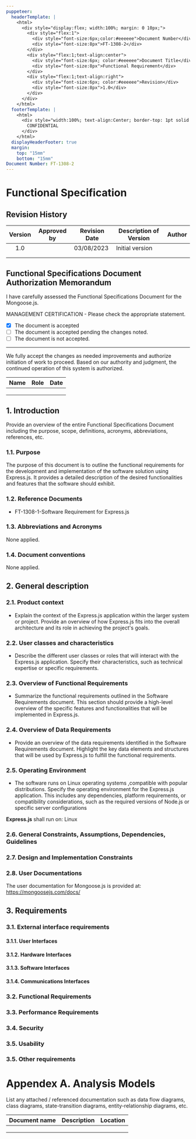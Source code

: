 ```yaml
---
puppeteer:
  headerTemplate: |
    <html>
      <div style="display:flex; width:100%; margin: 0 10px;">
        <div style="flex:1">
          <div style="font-size:6px;color:#eeeeee">Document Number</div>
          <div style="font-size:8px">FT-1308-2</div>
        </div>
        <div style="flex:1;text-align:center">
          <div style="font-size:6px; color:#eeeeee">Document Title</div>
          <div style="font-size:8px">Functional Requirement</div>
        </div>
        <div style="flex:1;text-align:right">
          <div style="font-size:6px; color:#eeeeee">Revision</div>
          <div style="font-size:8px">1.0</div>
        </div>
      </div>
    </html>
  footerTemplate: |
    <html>
      <div style="width:100%; text-align:Center; border-top: 1pt solid #eeeeee; margin: 0 20px -10px 0; font-size: 8pt; color: #000000">
        CONFIDENTIAL
      </div>
    </html>
  displayHeaderFooter: true
  margin:
    top: "15mm"
    bottom: "15mm"
Document Number: FT-1308-2
---
```


# Functional Specification

## Revision History

| Version | Approved by | Revision Date | Description of Version | Author |
| :-----: | ----------- | ------------- | ---------------------- | ------ |
|   1.0   |             | 03/08/2023    | Initial version        |        |
|         |             |               |                        |        |
|         |             |               |                        |        |

<!-- pagebreak -->

## Functional Specifications Document Authorization Memorandum

I have carefully assessed the Functional Specifications Document for the Mongoose.js.

MANAGEMENT CERTIFICATION - Please check the appropriate statement.

- [x] The document is accepted
- [ ] The document is accepted pending the changes noted.
- [ ] The document is not accepted.

---

We fully accept the changes as needed improvements and authorize initiation of work to proceed.  Based on our authority and judgment, the continued operation of this system is authorized.

| Name  | Role | Date |
| :---: | ---- | ---- |
|       |      |      |
|       |      |      |
|       |      |      |

<!-- pagebreak -->

## 1. Introduction

Provide an overview of the entire Functional Specifications Document including the purpose, scope, definitions, acronyms, abbreviations, references, etc.

### 1.1. Purpose

The purpose of this document is to outline the functional requirements for the development and implementation of the software solution using Express.js. It provides a detailed description of the desired functionalities and features that the software should exhibit.

### 1.2. Reference Documents

- FT-1308-1-Software Requirement for Express.js

### 1.3. Abbreviations and Acronyms

None applied.

### 1.4. Document conventions

None applied.

<!-- pagebreak -->

## 2. General description

### 2.1. Product context

- Explain the context of the Express.js application within the larger system or project. Provide an overview of how Express.js fits into the overall architecture and its role in achieving the project's goals.

### 2.2. User classes and characteristics

- Describe the different user classes or roles that will interact with the Express.js application. Specify their characteristics, such as technical expertise or specific requirements.

### 2.3. Overview of Functional Requirements

- Summarize the functional requirements outlined in the Software Requirements document. This section should provide a high-level overview of the specific features and functionalities that will be implemented in Express.js.

### 2.4. Overview of Data Requirements

- Provide an overview of the data requirements identified in the Software Requirements document. Highlight the key data elements and structures that will be used by Express.js to fulfill the functional requirements.

### 2.5. Operating Environment

- The software runs on Linux operating systems ,compatible with popular distributions. Specify the operating environment for the Express.js application. This includes any dependencies, platform requirements, or compatibility considerations, such as the required versions of Node.js or specific server configurations

**Express.js** shall run on: Linux

### 2.6. General Constraints, Assumptions, Dependencies, Guidelines

### 2.7. Design and Implementation Constraints

### 2.8. User Documentations

The user documentation for Mongoose.js is provided at: <https://mongoosejs.com/docs/>

## 3. Requirements

### 3.1. External interface requirements

#### 3.1.1. User Interfaces

#### 3.1.2. Hardware Interfaces

#### 3.1.3. Software Interfaces

#### 3.1.4. Communications Interfaces

### 3.2. Functional Requirements

### 3.3. Performance Requirements

### 3.4. Security

### 3.5. Usability

### 3.5. Other requirements

<!-- pagebreak -->

# Appendex A. Analysis Models

List any attached / referenced documentation such as data flow diagrams, class diagrams, state-transition diagrams, entity-relationship diagrams, etc.

| Document name | Description | Location |
| :-----------: | ----------- | -------- |
|               |             |          |
|               |             |          |
|               |             |          |